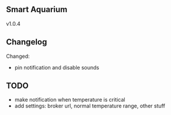 ## Smart Aquarium
v1.0.4

## Changelog
Changed:
- pin notification and disable sounds
 
## TODO
- make notification when temperature is critical
- add settings: broker url, normal temperature range, other stuff
